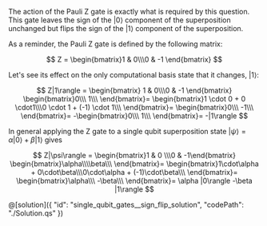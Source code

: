 The action of the Pauli Z gate is exactly what is required by this question.
This gate leaves the sign of the $|0\rangle$ component of the superposition unchanged but flips the sign of the $|1\rangle$ component of the superposition.

As a reminder, the Pauli Z gate is defined by the following matrix:

$$
Z =
 \begin{bmatrix}1 & 0\\\0 & -1 \end{bmatrix}
$$

Let's see its effect on the only computational basis state that it changes, $|1\rangle$:

$$
Z|1\rangle =
 \begin{bmatrix} 1 & 0\\\0 & -1 \end{bmatrix}
 \begin{bmatrix}0\\\ 1\\\ \end{bmatrix}=
\begin{bmatrix}1 \cdot 0 + 0 \cdot1\\\0 \cdot 1 +  (-1) \cdot 1\\\ \end{bmatrix}=
\begin{bmatrix}0\\\ -1\\\ \end{bmatrix}=
 -\begin{bmatrix}0\\\ 1\\\ \end{bmatrix}=
-|1\rangle
$$

In general applying the Z gate to a single qubit superposition state $|\psi\rangle = \alpha |0\rangle + \beta |1\rangle$ gives

$$
Z|\psi\rangle =
 \begin{bmatrix}1 & 0 \\\0 & -1\end{bmatrix}
 \begin{bmatrix}\alpha\\\\beta\\\ \end{bmatrix}=
\begin{bmatrix}1\cdot\alpha + 0\cdot\beta\\\0\cdot\alpha + (-1)\cdot\beta\\\ \end{bmatrix}=
 \begin{bmatrix}\alpha\\\ -\beta\\\ \end{bmatrix}=
 \alpha |0\rangle -\beta |1\rangle
$$

@[solution]({
"id": "single_qubit_gates__sign_flip_solution",
"codePath": "./Solution.qs"
})
